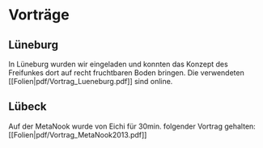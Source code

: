 # Vorträge

## Lüneburg
In Lüneburg wurden wir eingeladen und konnten das Konzept des Freifunkes dort auf recht fruchtbaren Boden bringen.
Die verwendeten [[Folien|pdf/Vortrag_Lueneburg.pdf]] sind online.


## Lübeck
Auf der MetaNook wurde von Eichi für 30min. folgender Vortrag gehalten: [[Folien|pdf/Vortrag_MetaNook2013.pdf]]

